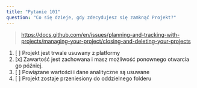 ```yaml
---
title: "Pytanie 101"
question: "Co się dzieje, gdy zdecydujesz się zamknąć Projekt?"
---
```


> https://docs.github.com/en/issues/planning-and-tracking-with-projects/managing-your-project/closing-and-deleting-your-projects  
1. [ ] Projekt jest trwale usuwany z platformy  
1. [x] Zawartość jest zachowana i masz możliwość ponownego otwarcia go później.  
1. [ ] Powiązane wartości i dane analityczne są usuwane  
1. [ ] Projekt zostaje przeniesiony do oddzielnego folderu  
